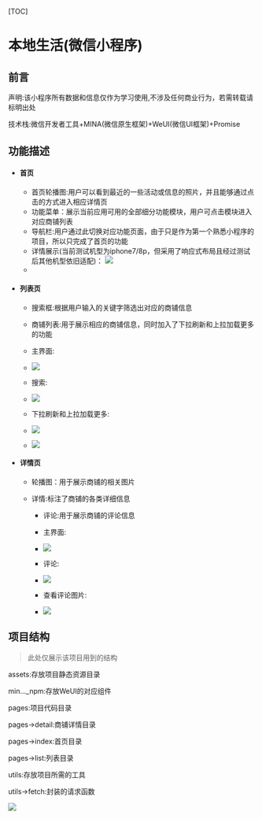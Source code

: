 [TOC]

# 本地生活(微信小程序)

## 前言

声明:该小程序所有数据和信息仅作为学习使用,不涉及任何商业行为，若需转载请标明出处

技术栈:微信开发者工具+MINA(微信原生框架)+WeUI(微信UI框架)+Promise

## 功能描述

- #### 首页

  - 首页轮播图:用户可以看到最近的一些活动或信息的照片，并且能够通过点击的方式进入相应详情页
  - 功能菜单：展示当前应用可用的全部细分功能模块，用户可点击模块进入对应商铺列表
  - 导航栏:用户通过此切换对应功能页面，由于只是作为第一个熟悉小程序的项目，所以只完成了首页的功能
  - 详情展示(当前测试机型为iphone7/8p，但采用了响应式布局且经过测试后其他机型依旧适配)：
    ![](/readmeImage/home.jpg)
  - 

- #### 列表页

  - 搜索框:根据用户输入的关键字筛选出对应的商铺信息

  - 商铺列表:用于展示相应的商铺信息，同时加入了下拉刷新和上拉加载更多的功能

  - 主界面:
  
  - ![](/readmeImage/list.jpg)

  - 搜索:
  
   - ![](/readmeImage/search.jpg)

    

  - 下拉刷新和上拉加载更多:
  
  - ![](/readmeImage/refresh.jpg)
  	
  	
  	

  - ![](/readmeImage/loading.jpg)

- #### 详情页

  - 轮播图：用于展示商铺的相关图片
  
  - 详情:标注了商铺的各类详细信息
  
	- 评论:用于展示商铺的评论信息
  
	- 主界面:
   	- ![](/readmeImage/detail.jpg)
	
	  
	
	- 评论:
	- ![](/readmeImage/comments.jpg)
	
	  
	
	- 查看评论图片:
	- ![](/readmeImage/comments_image.jpg)
	

## 项目结构

> 此处仅展示该项目用到的结构
>

assets:存放项目静态资源目录

min..._npm:存放WeUI的对应组件

pages:项目代码目录

pages->detail:商铺详情目录

pages->index:首页目录

pages->list:列表目录

utils:存放项目所需的工具

utils->fetch:封装的请求函数

![](/readmeImage/object.jpg)

